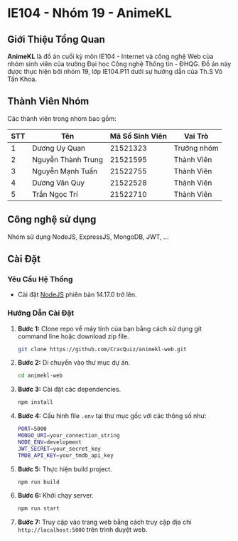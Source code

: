 # IE104 - Nhóm 19 - AnimeKL

## Giới Thiệu Tổng Quan

**AnimeKL** là đồ án cuối kỳ môn IE104 - Internet và công nghệ Web của nhóm sinh viên của trường Đại học Công nghệ Thông tin - ĐHQG. Đồ án này được thực hiện bởi nhóm 19, lớp IE104.P11 dưới sự hướng dẫn của Th.S Võ Tấn Khoa.

## Thành Viên Nhóm

Các thành viên trong nhóm bao gồm:

| STT | Tên                    | Mã Số Sinh Viên | Vai Trò         |
|-----|------------------------|------------------|----------------|
| 1   | Dương Uy Quan          | 21521323         | Trưởng nhóm    |
| 2   | Nguyễn Thành Trung     | 21521595         | Thành Viên     |
| 3   | Nguyễn Mạnh Tuấn       | 21522755         | Thành Viên     |
| 4   | Dương Văn Quy          | 21522528         | Thành Viên     |
| 5   | Trần Ngọc Trí          | 21522710         | Thành Viên     |


## Công nghệ sử dụng

Nhóm sử dụng NodeJS, ExpressJS, MongoDB, JWT, ...

## Cài Đặt

### Yêu Cầu Hệ Thống

- Cài đặt [NodeJS](https://nodejs.org/) phiên bản 14.17.0 trở lên.

### Hướng Dẫn Cài Đặt

1. **Bước 1:** Clone repo về máy tính của bạn bằng cách sử dụng git command line hoặc download zip file.

    ```bash
    git clone https://github.com/CracQuiz/animekl-web.git
    ```

2. **Bước 2:** Di chuyển vào thư mục dự án.

    ```bash
    cd animekl-web
    ```

3. **Bước 3:** Cài đặt các dependencies.

    ```bash
    npm install
    ```

4. **Bước 4:** Cấu hình file `.env` tại thư mục gốc với các thông số như:

    ```bash
    PORT=5000
    MONGO_URI=your_connection_string
    NODE_ENV=development
    JWT_SECRET=your_secret_key
    TMDB_API_KEY=your_tmdb_api_key
    ```


5. **Bước 5:** Thực hiện build project.
    
    ```bash
    npm run build
    ```

6. **Bước 6:** Khởi chạy server.
    ```bash
    npm run start
    ```
7. **Bước 7:** Truy cập vào trang web bằng cách truy cập địa chỉ `http://localhost:5000` trên trình duyệt web.
